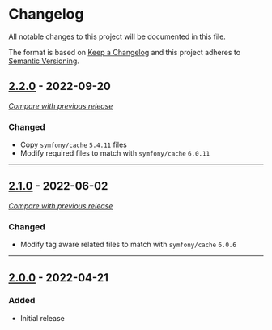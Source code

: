 # Changelog
All notable changes to this project will be documented in this file.

The format is based on [Keep a Changelog](https://keepachangelog.com/en)
and this project adheres to [Semantic Versioning](https://semver.org/spec/v2.0.0.html).


## [2.2.0](https://github.com/crowdsecurity/magento-symfony-cache/releases/tag/v2.2.0) - 2022-09-20
[_Compare with previous release_](https://github.com/crowdsecurity/magento-symfony-cache/compare/v2.1.0...v2.2.0)
### Changed
- Copy `symfony/cache` `5.4.11` files
- Modify required files to match with `symfony/cache` `6.0.11`
---

## [2.1.0](https://github.com/crowdsecurity/magento-symfony-cache/releases/tag/v2.1.0) - 2022-06-02
[_Compare with previous release_](https://github.com/crowdsecurity/magento-symfony-cache/compare/v2.0.0...v2.1.0)
### Changed
- Modify tag aware related files to match with `symfony/cache` `6.0.6`
---

## [2.0.0](https://github.com/crowdsecurity/magento-symfony-cache/releases/tag/v2.0.0) - 2022-04-21

### Added
- Initial release
